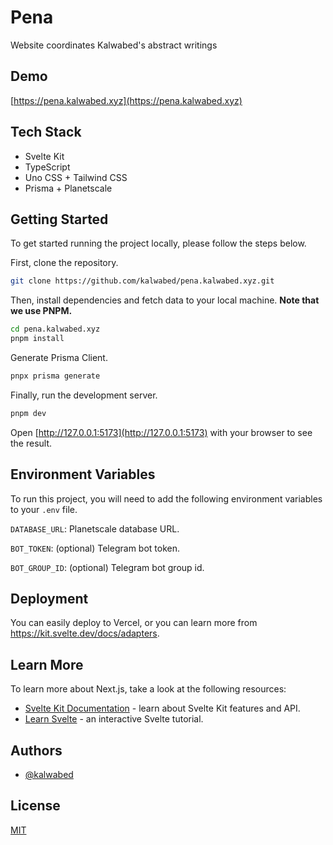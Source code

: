 # Pena
Website coordinates Kalwabed's abstract writings

## Demo

[https://pena.kalwabed.xyz](https://pena.kalwabed.xyz)
## Tech Stack
- Svelte Kit
- TypeScript
- Uno CSS + Tailwind CSS
- Prisma + Planetscale

## Getting Started

To get started running the project locally, please follow the steps below.

First, clone the repository.

```bash
git clone https://github.com/kalwabed/pena.kalwabed.xyz.git
```

Then, install dependencies and fetch data to your local machine. **Note that we use PNPM.**

```bash
cd pena.kalwabed.xyz
pnpm install
```

Generate Prisma Client.
```bash
pnpx prisma generate
```

Finally, run the development server.

```bash
pnpm dev
```

Open [http://127.0.0.1:5173](http://127.0.0.1:5173) with your browser to see the result.
## Environment Variables

To run this project, you will need to add the following environment variables to your `.env` file.

`DATABASE_URL`: Planetscale database URL.

`BOT_TOKEN`: (optional) Telegram bot token.

`BOT_GROUP_ID`: (optional) Telegram bot group id.

## Deployment
You can easily deploy to Vercel, or you can learn more from https://kit.svelte.dev/docs/adapters.

## Learn More

To learn more about Next.js, take a look at the following resources:

- [Svelte Kit Documentation](https://kit.svelte.dev/docs/introduction) - learn about Svelte Kit features and API.
- [Learn Svelte](https://learn.svelte.dev/tutorial/welcome-to-svelte) - an interactive Svelte tutorial.

## Authors

- [@kalwabed](https://www.github.com/kalwabed)

## License
[MIT](https://choosealicense.com/licenses/mit/)
